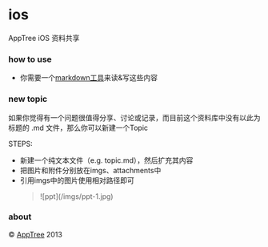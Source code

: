 ios
===

AppTree iOS 资料共享

### how to use
* 你需要一个[markdown工具](http://www.appinn.com/markdown-tools/)来读&写这些内容

### new topic 
如果你觉得有一个问题很值得分享、讨论或记录，而目前这个资料库中没有以此为标题的 .md 文件，那么你可以新建一个Topic

STEPS: 

* 新建一个纯文本文件（e.g. topic.md），然后扩充其内容
* 把图片和附件分别放在imgs、attachments中
* 引用imgs中的图片使用相对路径即可 
    >![ppt]\(/imgs/ppt-1.jpg) 

### about
&copy; [AppTree](https://github.com/AppTree) 2013 

